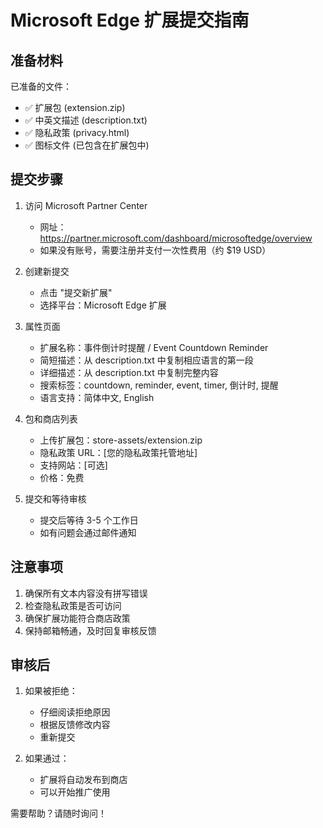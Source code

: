 # Microsoft Edge 扩展提交指南

## 准备材料
已准备的文件：
- ✅ 扩展包 (extension.zip)
- ✅ 中英文描述 (description.txt)
- ✅ 隐私政策 (privacy.html)
- ✅ 图标文件 (已包含在扩展包中)

## 提交步骤

1. 访问 Microsoft Partner Center
   - 网址：https://partner.microsoft.com/dashboard/microsoftedge/overview
   - 如果没有账号，需要注册并支付一次性费用（约 $19 USD）

2. 创建新提交
   - 点击 "提交新扩展"
   - 选择平台：Microsoft Edge 扩展

3. 属性页面
   - 扩展名称：事件倒计时提醒 / Event Countdown Reminder
   - 简短描述：从 description.txt 中复制相应语言的第一段
   - 详细描述：从 description.txt 中复制完整内容
   - 搜索标签：countdown, reminder, event, timer, 倒计时, 提醒
   - 语言支持：简体中文, English

4. 包和商店列表
   - 上传扩展包：store-assets/extension.zip
   - 隐私政策 URL：[您的隐私政策托管地址]
   - 支持网站：[可选]
   - 价格：免费

5. 提交和等待审核
   - 提交后等待 3-5 个工作日
   - 如有问题会通过邮件通知

## 注意事项
1. 确保所有文本内容没有拼写错误
2. 检查隐私政策是否可访问
3. 确保扩展功能符合商店政策
4. 保持邮箱畅通，及时回复审核反馈

## 审核后
1. 如果被拒绝：
   - 仔细阅读拒绝原因
   - 根据反馈修改内容
   - 重新提交

2. 如果通过：
   - 扩展将自动发布到商店
   - 可以开始推广使用

需要帮助？请随时询问！ 